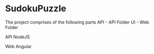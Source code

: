# SudokuPuzzle

The project comprises of the following parts 
  API - API Folder
  UI - Web Folder
  
  API
    NodeJS
    
  Web
    Angular
